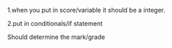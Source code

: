 1.when you put in score/variable it should be a integer.

2.put in conditionals/if statement

Should determine the mark/grade 